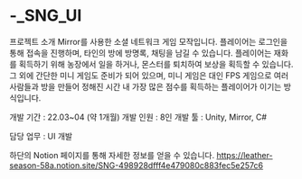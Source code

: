 # -_SNG_UI

프로젝트 소개
Mirror를 사용한 소셜 네트워크 게임 모작입니다.
플레이어는 로그인을 통해 접속을 진행하며, 타인의 방에 방명록, 채팅을 남길 수 있습니다.
플레이어는 재화를 획득하기 위해 농장에서 일을 하거나, 몬스터를 퇴치하여 보상을 획득할 수 있습니다.
그 외에 간단한 미니 게임도 준비가 되어 있으며, 미니 게임은 대인 FPS 게임으로 여러 사람들과 방을 만들어 정해진 시간 내 가장 많은 점수를 획득하는 플레이어가 이기는 방식입니다.

개발 기간 : 22.03~04 (약 1개월)
개발 인원 : 8인
개발 툴 : Unity, Mirror, C#

담당 업무 : UI 개발

하단의 Notion 페이지를 통해 자세한 정보를 얻을 수 있습니다.
https://leather-season-58a.notion.site/SNG-498928dfff4e479080c883fec5e257c6

